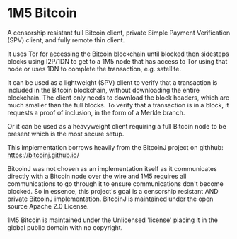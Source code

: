 # 1M5 Bitcoin
A censorship resistant full Bitcoin client, private Simple Payment Verification (SPV) client, and fully remote thin client.

It uses Tor for accessing the Bitcoin blockchain until blocked then sidesteps blocks using
I2P/1DN to get to a 1M5 node that has access to Tor using that node or uses 1DN to complete the
transaction, e.g. satellite.

It can be used as a lightweight (SPV) client to verify that a transaction is included in the Bitcoin blockchain, 
without downloading the entire blockchain. The client only needs to download the block headers, 
which are much smaller than the full blocks. To verify that a transaction is in a block, it requests 
a proof of inclusion, in the form of a Merkle branch.

Or it can be used as a heavyweight client requiring a full Bitcoin node to be present which is the 
most secure setup.

This implementation borrows heavily from the BitcoinJ project on githhub: https://bitcoinj.github.io/

BitcoinJ was not chosen as an implementation itself as it communicates directly with a Bitcoin node over
the wire and 1M5 requires all communications to go through it to ensure communications don't become blocked.
So in essence, this project's goal is a censorship resistant AND private BitcoinJ implementation. BitcoinJ
is maintained under the open source Apache 2.0 License.

1M5 Bitcoin is maintained under the Unlicensed 'license' placing it in the global public domain with no copyright.